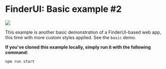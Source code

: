 # FinderUI: Basic example #2

![](https://raw.githubusercontent.com/jaredgorski/FinderUI/master/examples/basic2/.media/basic2_demo.gif)

This example is another basic demonstration of a FinderUI-based web app, this time with more custom styles applied. See the `basic` demo.

**If you've cloned this example locally, simply run it with the following command:**
```
npm run start
```
